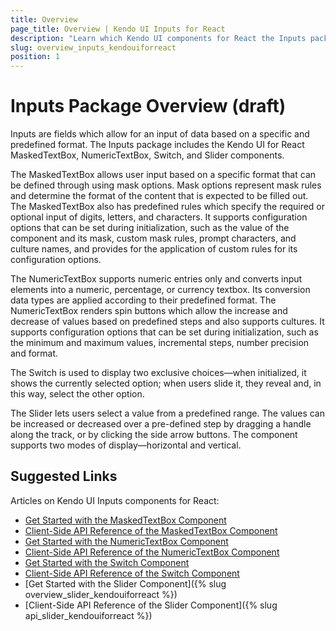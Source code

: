 ```yaml
---
title: Overview
page_title: Overview | Kendo UI Inputs for React
description: "Learn which Kendo UI components for React the Inputs package delivers."
slug: overview_inputs_kendouiforreact
position: 1
---
```


# Inputs Package Overview (draft)

Inputs are fields which allow for an input of data based on a specific and predefined format. The Inputs package includes the Kendo UI for React MaskedTextBox, NumericTextBox, Switch, and Slider components.

The MaskedTextBox allows user input based on a specific format that can be defined through using mask options. Mask options represent mask rules and determine the format of the content that is expected to be filled out. The MaskedTextBox also has predefined rules which specify the required or optional input of digits, letters, and characters. It supports configuration options that can be set during initialization, such as the value of the component and its mask, custom mask rules, prompt characters, and culture names, and provides for the application of custom rules for its configuration options.

The NumericTextBox supports numeric entries only and converts input elements into a numeric, percentage, or currency textbox. Its conversion data types are applied according to their predefined format. The NumericTextBox renders spin buttons which allow the increase and decrease of values based on predefined steps and also supports cultures. It supports configuration options that can be set during initialization, such as the minimum and maximum values, incremental steps, number precision and format.  

The Switch is used to display two exclusive choices&mdash;when initialized, it shows the currently selected option; when users slide it, they reveal and, in this way, select the other option.   

The Slider lets users select a value from a predefined range. The values can be increased or decreased over a pre-defined step by dragging a handle along the track, or by clicking the side arrow buttons. The component supports two modes of display&mdash;horizontal and vertical.

## Suggested Links

Articles on Kendo UI Inputs components for React:

* [Get Started with the MaskedTextBox Component](...)
* [Client-Side API Reference of the MaskedTextBox Component](...)
* [Get Started with the NumericTextBox Component](...)
* [Client-Side API Reference of the NumericTextBox Component](...)
* [Get Started with the Switch Component](...)
* [Client-Side API Reference of the Switch Component](...)
* [Get Started with the Slider Component]({% slug overview_slider_kendouiforreact %})
* [Client-Side API Reference of the Slider Component]({% slug api_slider_kendouiforreact %})
